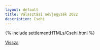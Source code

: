 ```yaml
---
layout: default
title: Választási névjegyzék 2022
description: Csehi
---
```


{% include settlementHTMLs/Csehi.html %}

[Vissza](../)